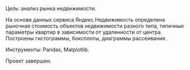 Цель: анализ рынка недвижимости. 

На основе данных сервиса Яндекс.Недвижимость определена рыночная стоимость объектов недвижимости разного типа, типичные параметры квартир в зависимости от удаленности от центра. Построены гистограммы, боксплоты, диаграммы рассеивания. 

Инструменты: Pandas, Matplotlib.

Проект завершен.